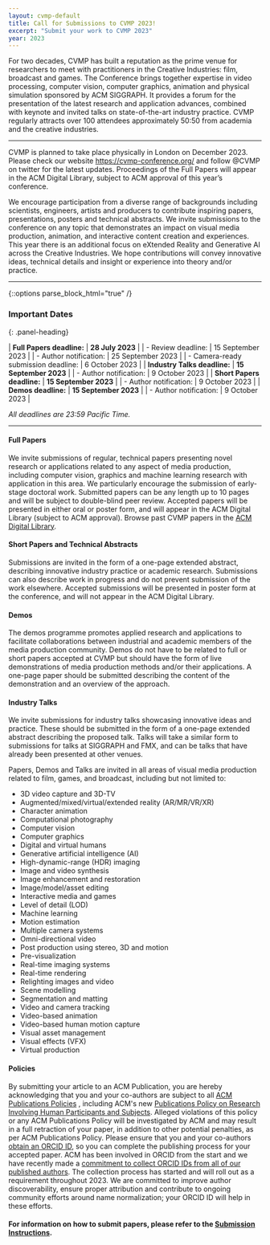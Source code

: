 ```yaml
---
layout: cvmp-default
title: Call for Submissions to CVMP 2023!
excerpt: "Submit your work to CVMP 2023"
year: 2023
---
```


For two decades, CVMP has built a reputation as the prime venue for researchers to meet with practitioners in the Creative Industries: film, broadcast and games. The Conference brings together expertise in video processing, computer vision, computer graphics, animation and physical simulation sponsored by ACM SIGGRAPH. It provides a forum for the presentation of the latest research and application advances, combined with keynote and invited talks on state-of-the-art industry practice. CVMP regularly attracts over 100 attendees approximately 50:50 from academia and the creative industries.

---
CVMP is planned to take place physically in London on December 2023. Please check our website https://cvmp-conference.org/ and follow @CVMP on twitter for the latest updates. Proceedings of the Full Papers will appear in the ACM Digital Library, subject to ACM approval of this year’s conference. 

We encourage participation from a diverse range of backgrounds including scientists, engineers, artists and producers to contribute inspiring papers, presentations, posters and technical abstracts. We invite submissions to the conference on any topic that demonstrates an impact on visual media production, animation, and interactive content creation and experiences. This year there is an additional focus on eXtended Reality and Generative AI across the Creative Industries. We hope contributions will convey innovative ideas, technical details and insight or experience into theory and/or practice.

---

{::options parse_block_html="true" /}
<div class="panel panel-info">
<h3> Important Dates </h3>
{: .panel-heading}
<div class="panel-body">

| __Full Papers deadline:__ | **28 July 2023** |
| - Review deadline: | 15 September 2023 |
| - Author notification: | 25 September 2023 |
| - Camera-ready submission deadline: | 6 October 2023 |
| __Industry Talks deadline:__ | **15 September 2023** |
| - Author notification: | 9 October 2023 |
| __Short Papers deadline:__ | **15 September 2023** |
| - Author notification: | 9 October 2023 |
| __Demos deadline:__ | **15 September 2023** |
| - Author notification: | 9 October 2023 |


*All deadlines are 23:59 Pacific Time.*
</div>
</div>

---



#### Full Papers
We invite submissions of regular, technical papers presenting novel research or applications related to any aspect of media production, including computer vision, graphics and machine learning research with application in this area. We particularly encourage the submission of early-stage doctoral work. Submitted papers can be any length up to 10 pages and will be subject to double-blind peer review. Accepted papers will be presented in either oral or poster form, and will appear in the ACM Digital Library (subject to ACM approval). Browse past CVMP papers in the [ACM Digital Library](https://dl.acm.org/conference/cvmp).


#### Short Papers and Technical Abstracts
Submissions are invited in the form of a one-page extended abstract, describing innovative industry practice or academic research. Submissions can also describe work in progress and do not prevent submission of the work elsewhere. Accepted submissions will be presented in poster form at the conference, and will not appear in the ACM Digital Library.


#### Demos
The demos programme promotes applied research and applications to facilitate collaborations between industrial and academic members of the media production community. Demos do not have to be related to full or short papers accepted at CVMP but should have the form of live demonstrations of media production methods and/or their applications. A one-page paper should be submitted describing the content of the demonstration and an overview of the approach.


#### Industry Talks
We invite submissions for industry talks showcasing innovative ideas and practice. These should be submitted in the form of a one-page extended abstract describing the proposed talk. Talks will take a similar form to submissions for talks at SIGGRAPH and FMX, and can be talks that have already been presented at other venues.

Papers, Demos and Talks are invited in all areas of visual media production related to film, games, and broadcast, including but not limited to:

- 3D video capture and 3D-TV
- Augmented/mixed/virtual/extended reality (AR/MR/VR/XR)
- Character animation
- Computational photography
- Computer vision
- Computer graphics
- Digital and virtual humans
- Generative artificial intelligence (AI)
- High-dynamic-range (HDR) imaging
- Image and video synthesis
- Image enhancement and restoration
- Image/model/asset editing
- Interactive media and games
- Level of detail (LOD)
- Machine learning
- Motion estimation
- Multiple camera systems
- Omni-directional video
- Post production using stereo, 3D and motion
- Pre-visualization
- Real-time imaging systems
- Real-time rendering
- Relighting images and video
- Scene modelling
- Segmentation and matting
- Video and camera tracking
- Video-based animation
- Video-based human motion capture
- Visual asset management
- Visual effects (VFX)
- Virtual production

#### Policies

By submitting your article to an ACM Publication, you are hereby acknowledging that you and your co-authors are subject to all [ACM Publications Policies](https://www.acm.org/publications/policies) , including ACM's new [Publications Policy on Research Involving Human Participants and Subjects](https://www.acm.org/publications/policies/research-involving-human-participants-and-subjects). Alleged violations of this policy or any ACM Publications Policy will be investigated by ACM and may result in a full retraction of your paper, in addition to other potential penalties, as per ACM Publications Policy.
Please ensure that you and your co-authors [obtain an ORCID ID](https://orcid.org/register), so you can complete the publishing process for your accepted paper.  ACM has been involved in ORCID from the start and we have recently made a [commitment to collect ORCID IDs from all of our published authors](https://authors.acm.org/author-resources/orcid-faqs).  The collection process has started and will roll out as a requirement throughout 2023.  We are committed to improve author discoverability, ensure proper attribution and contribute to ongoing community efforts around name normalization; your ORCID ID will help in these efforts.



#### For information on how to submit papers, please refer to the [Submission Instructions]({{site.baseurl}}/2023/submission-instructions/).

